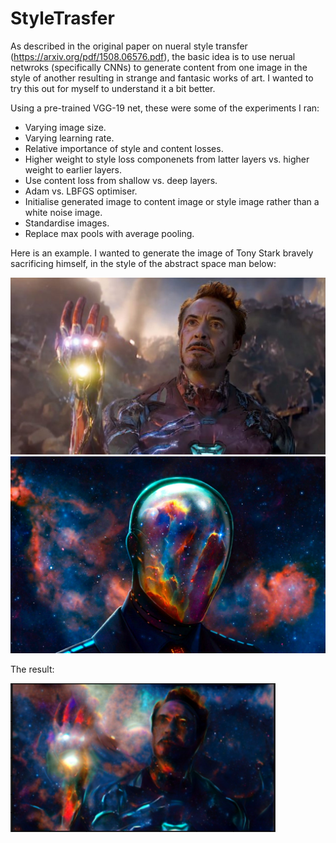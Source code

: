 # StyleTrasfer

As described in the original paper on nueral style transfer (https://arxiv.org/pdf/1508.06576.pdf), the basic 
idea is to use nerual netwroks (specifically CNNs) to generate content from one image
in the style of another resulting in strange and fantasic works of art. I wanted to try this out for 
myself to understand it a bit better.

Using a pre-trained VGG-19 net, these were some of the experiments I ran:
- Varying image size.
- Varying learning rate.
- Relative importance of style and content losses.
- Higher weight to style loss componenets from latter layers vs. higher weight to earlier layers.
- Use content loss from shallow vs. deep layers.
- Adam vs. LBFGS optimiser.
- Initialise generated image to content image or style image rather than a white noise image.
- Standardise images.
- Replace max pools with average pooling.


Here is an example. I wanted to generate the image of Tony Stark bravely sacrificing himself, in the style of the abstract
space man below:

![alt-text-1](images/iron_man.jpg "title-1") ![alt-text-2](images/style5.jpeg "title-2")

The result: 

![Test Image !](images/iron_man_generated.png)


